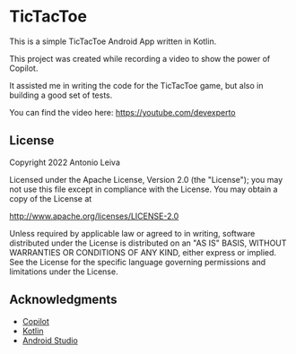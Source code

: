 # TicTacToe

This is a simple TicTacToe Android App written in Kotlin.

This project was created while recording a video to show the power of Copilot.

It assisted me in writing the code for the TicTacToe game, but also in building a good set of tests.

You can find the video here: https://youtube.com/devexperto

## License

Copyright 2022 Antonio Leiva

Licensed under the Apache License, Version 2.0 (the "License");
you may not use this file except in compliance with the License.
You may obtain a copy of the License at

http://www.apache.org/licenses/LICENSE-2.0

Unless required by applicable law or agreed to in writing, software
distributed under the License is distributed on an "AS IS" BASIS,
WITHOUT WARRANTIES OR CONDITIONS OF ANY KIND, either express or implied.
See the License for the specific language governing permissions and
limitations under the License.

## Acknowledgments

* [Copilot](https://copilot.github.com)
* [Kotlin](https://kotlinlang.org)
* [Android Studio](https://developer.android.com/studio)